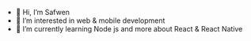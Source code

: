 - 👋 Hi, I’m Safwen
- 👀 I’m interested in web & mobile development
- 🌱 I’m currently learning Node js and more about React & React Native 
